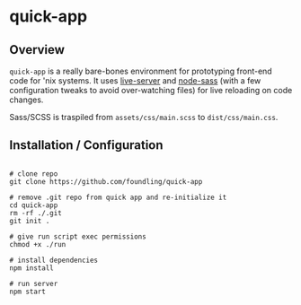 # quick-app

## Overview

`quick-app` is a really bare-bones environment for prototyping front-end code for 'nix systems.  It uses [live-server](https://github.com/tapio/live-server) and [node-sass](https://github.com/sass/node-sass) (with a few configuration tweaks to avoid over-watching files) for live reloading on code changes.

Sass/SCSS is traspiled from `assets/css/main.scss` to `dist/css/main.css`. 

## Installation / Configuration


```shell

# clone repo
git clone https://github.com/foundling/quick-app

# remove .git repo from quick app and re-initialize it
cd quick-app
rm -rf ./.git
git init .

# give run script exec permissions
chmod +x ./run

# install dependencies
npm install

# run server
npm start

```
